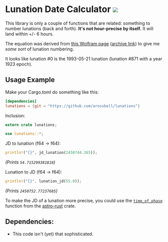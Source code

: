 # Lunation Date Calculator [![](https://img.shields.io/badge/license-MIT-blue.svg)](https://github.com/saurvs/astro-rust/blob/master/LICENSE.md)
This library is only a couple of functions that are related: something to number lunations (back and forth).
**It's not hour-precise by itself.** It will land within +/- 6 hours.

The equation was derived from [this Wolfram page](https://scienceworld.wolfram.com/astronomy/Lunation.html) ([archive link](https://web.archive.org/web/20181105235912/https://scienceworld.wolfram.com/astronomy/Lunation.html)) to give me *some sort* of lunation numbering.

It looks like lunation #0 is the 1993-05-21 lunation (lunation #871 with a year 1923 epoch).

## Usage Example
Make your Cargo.toml do something like this:
```toml
[dependencies]
lunations = {git = "https://github.com/arossbell/lunations"}
```

Inclusion:
```rust
extern crate lunations;

use lunations::*;
```

JD to lunation (f64 -> f64):
```rust
println!("{}", jd_lunation(2450744.365));
```
*(Prints `54.715299381818`)*

Lunation to JD (f64 -> f64):
```rust
println!("{}", lunation_jd(55.0));
```
*(Prints `2450752.77237685`)*

To make the JD of a lunation more precise, you could use the [`time_of_phase`](https://saurvs.github.io/astro-rust/astro/lunar/fn.time_of_phase.html) function from the [astro-rust](https://github.com/arossbell/astro-rust) crate.

## Dependencies:
- This code isn't (yet) that sophisticated.
